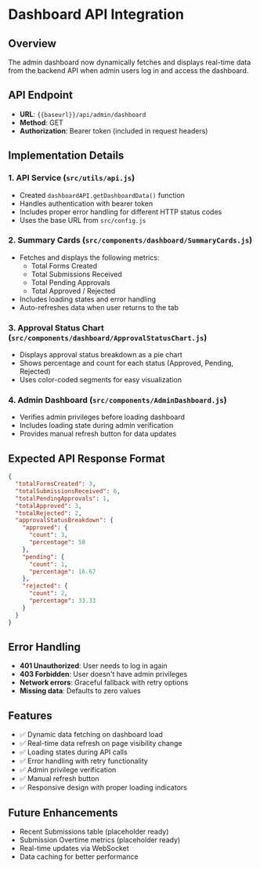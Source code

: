 # Dashboard API Integration

## Overview
The admin dashboard now dynamically fetches and displays real-time data from the backend API when admin users log in and access the dashboard.

## API Endpoint
- **URL**: `{{baseurl}}/api/admin/dashboard`
- **Method**: GET
- **Authorization**: Bearer token (included in request headers)

## Implementation Details

### 1. API Service (`src/utils/api.js`)
- Created `dashboardAPI.getDashboardData()` function
- Handles authentication with bearer token
- Includes proper error handling for different HTTP status codes
- Uses the base URL from `src/config.js`

### 2. Summary Cards (`src/components/dashboard/SummaryCards.js`)
- Fetches and displays the following metrics:
  - Total Forms Created
  - Total Submissions Received
  - Total Pending Approvals
  - Total Approved / Rejected
- Includes loading states and error handling
- Auto-refreshes data when user returns to the tab

### 3. Approval Status Chart (`src/components/dashboard/ApprovalStatusChart.js`)
- Displays approval status breakdown as a pie chart
- Shows percentage and count for each status (Approved, Pending, Rejected)
- Uses color-coded segments for easy visualization

### 4. Admin Dashboard (`src/components/AdminDashboard.js`)
- Verifies admin privileges before loading dashboard
- Includes loading state during admin verification
- Provides manual refresh button for data updates

## Expected API Response Format
```json
{
  "totalFormsCreated": 3,
  "totalSubmissionsReceived": 6,
  "totalPendingApprovals": 1,
  "totalApproved": 3,
  "totalRejected": 2,
  "approvalStatusBreakdown": {
    "approved": {
      "count": 3,
      "percentage": 50
    },
    "pending": {
      "count": 1,
      "percentage": 16.67
    },
    "rejected": {
      "count": 2,
      "percentage": 33.33
    }
  }
}
```

## Error Handling
- **401 Unauthorized**: User needs to log in again
- **403 Forbidden**: User doesn't have admin privileges
- **Network errors**: Graceful fallback with retry options
- **Missing data**: Defaults to zero values

## Features
- ✅ Dynamic data fetching on dashboard load
- ✅ Real-time data refresh on page visibility change
- ✅ Loading states during API calls
- ✅ Error handling with retry functionality
- ✅ Admin privilege verification
- ✅ Manual refresh button
- ✅ Responsive design with proper loading indicators

## Future Enhancements
- Recent Submissions table (placeholder ready)
- Submission Overtime metrics (placeholder ready)
- Real-time updates via WebSocket
- Data caching for better performance 